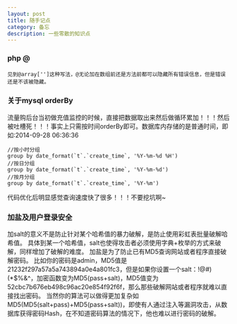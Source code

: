 ```yaml
---
layout: post
title: 随手记点
category: 备忘
description: 一些零散的知识点
---
```

### php @
	
	见到@array['']这种写法，@无论加在数组前还是方法前都可以隐藏所有错误信息，但是错误还是不该被隐藏。
    
### 关于mysql orderBy
流量购后台当初做充值监控的时候，直接把数据取出来然后做循环累加！！！然后被吐槽死！！！事实上只需按时间orderBy即可。数据库内存储的是普通时间，即如:2014-09-28 06:36:36

	//按小时分组
	group by date_format(`t`.`create_time`, '%Y-%m-%d %H')
	//按日分组
	group by date_format(`t`.`create_time`, '%Y-%m-%d')
	//按月分组
	group by date_format(`t`.`create_time`, '%Y-%m')
	
代码优化后明显感觉查询速度快了很多！！！不要挖坑啊~

### 加盐及用户登录安全
加salt的意义不是防止针对某个哈希值的暴力破解，是防止使用彩虹表批量破解哈希值。
具体到某一个哈希值，salt也使得攻击者必须使用字典+枚举的方式来破解，同样增加了破解的难度。
加盐是为了防止已有MD5查询网站或者程序直接破解密码。 比如你的密码是admin，MD5值是21232f297a57a5a743894a0e4a801fc3，但是如果你设置一个salt：!@#)(*$%&^，加密函数变为MD5(pass+salt)，MD5值变为52cbc7b676eb498c96ac20e854f92f6f，那么那些破解网站或者程序就难以直接找出密码。 当然你的算法可以做得更加复杂如MD5(MD5(salt+pass)+MD5(pass+salt))，即使有人通过注入等漏洞攻击，从数据库获得密码Hash，在不知道密码算法的情况下，他也难以进行密码的破解。